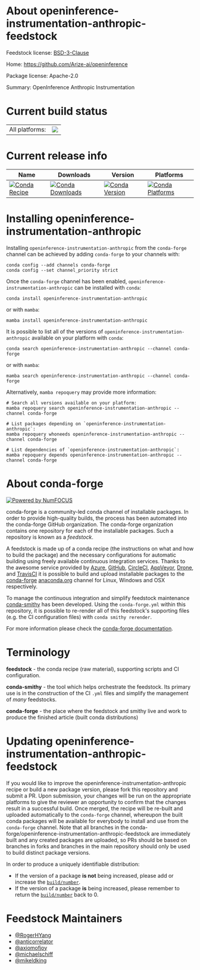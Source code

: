 About openinference-instrumentation-anthropic-feedstock
=======================================================

Feedstock license: [BSD-3-Clause](https://github.com/conda-forge/openinference-instrumentation-anthropic-feedstock/blob/main/LICENSE.txt)

Home: https://github.com/Arize-ai/openinference

Package license: Apache-2.0

Summary: OpenInference Anthropic Instrumentation

Current build status
====================


<table><tr><td>All platforms:</td>
    <td>
      <a href="https://dev.azure.com/conda-forge/feedstock-builds/_build/latest?definitionId=23292&branchName=main">
        <img src="https://dev.azure.com/conda-forge/feedstock-builds/_apis/build/status/openinference-instrumentation-anthropic-feedstock?branchName=main">
      </a>
    </td>
  </tr>
</table>

Current release info
====================

| Name | Downloads | Version | Platforms |
| --- | --- | --- | --- |
| [![Conda Recipe](https://img.shields.io/badge/recipe-openinference--instrumentation--anthropic-green.svg)](https://anaconda.org/conda-forge/openinference-instrumentation-anthropic) | [![Conda Downloads](https://img.shields.io/conda/dn/conda-forge/openinference-instrumentation-anthropic.svg)](https://anaconda.org/conda-forge/openinference-instrumentation-anthropic) | [![Conda Version](https://img.shields.io/conda/vn/conda-forge/openinference-instrumentation-anthropic.svg)](https://anaconda.org/conda-forge/openinference-instrumentation-anthropic) | [![Conda Platforms](https://img.shields.io/conda/pn/conda-forge/openinference-instrumentation-anthropic.svg)](https://anaconda.org/conda-forge/openinference-instrumentation-anthropic) |

Installing openinference-instrumentation-anthropic
==================================================

Installing `openinference-instrumentation-anthropic` from the `conda-forge` channel can be achieved by adding `conda-forge` to your channels with:

```
conda config --add channels conda-forge
conda config --set channel_priority strict
```

Once the `conda-forge` channel has been enabled, `openinference-instrumentation-anthropic` can be installed with `conda`:

```
conda install openinference-instrumentation-anthropic
```

or with `mamba`:

```
mamba install openinference-instrumentation-anthropic
```

It is possible to list all of the versions of `openinference-instrumentation-anthropic` available on your platform with `conda`:

```
conda search openinference-instrumentation-anthropic --channel conda-forge
```

or with `mamba`:

```
mamba search openinference-instrumentation-anthropic --channel conda-forge
```

Alternatively, `mamba repoquery` may provide more information:

```
# Search all versions available on your platform:
mamba repoquery search openinference-instrumentation-anthropic --channel conda-forge

# List packages depending on `openinference-instrumentation-anthropic`:
mamba repoquery whoneeds openinference-instrumentation-anthropic --channel conda-forge

# List dependencies of `openinference-instrumentation-anthropic`:
mamba repoquery depends openinference-instrumentation-anthropic --channel conda-forge
```


About conda-forge
=================

[![Powered by
NumFOCUS](https://img.shields.io/badge/powered%20by-NumFOCUS-orange.svg?style=flat&colorA=E1523D&colorB=007D8A)](https://numfocus.org)

conda-forge is a community-led conda channel of installable packages.
In order to provide high-quality builds, the process has been automated into the
conda-forge GitHub organization. The conda-forge organization contains one repository
for each of the installable packages. Such a repository is known as a *feedstock*.

A feedstock is made up of a conda recipe (the instructions on what and how to build
the package) and the necessary configurations for automatic building using freely
available continuous integration services. Thanks to the awesome service provided by
[Azure](https://azure.microsoft.com/en-us/services/devops/), [GitHub](https://github.com/),
[CircleCI](https://circleci.com/), [AppVeyor](https://www.appveyor.com/),
[Drone](https://cloud.drone.io/welcome), and [TravisCI](https://travis-ci.com/)
it is possible to build and upload installable packages to the
[conda-forge](https://anaconda.org/conda-forge) [anaconda.org](https://anaconda.org/)
channel for Linux, Windows and OSX respectively.

To manage the continuous integration and simplify feedstock maintenance
[conda-smithy](https://github.com/conda-forge/conda-smithy) has been developed.
Using the ``conda-forge.yml`` within this repository, it is possible to re-render all of
this feedstock's supporting files (e.g. the CI configuration files) with ``conda smithy rerender``.

For more information please check the [conda-forge documentation](https://conda-forge.org/docs/).

Terminology
===========

**feedstock** - the conda recipe (raw material), supporting scripts and CI configuration.

**conda-smithy** - the tool which helps orchestrate the feedstock.
                   Its primary use is in the construction of the CI ``.yml`` files
                   and simplify the management of *many* feedstocks.

**conda-forge** - the place where the feedstock and smithy live and work to
                  produce the finished article (built conda distributions)


Updating openinference-instrumentation-anthropic-feedstock
==========================================================

If you would like to improve the openinference-instrumentation-anthropic recipe or build a new
package version, please fork this repository and submit a PR. Upon submission,
your changes will be run on the appropriate platforms to give the reviewer an
opportunity to confirm that the changes result in a successful build. Once
merged, the recipe will be re-built and uploaded automatically to the
`conda-forge` channel, whereupon the built conda packages will be available for
everybody to install and use from the `conda-forge` channel.
Note that all branches in the conda-forge/openinference-instrumentation-anthropic-feedstock are
immediately built and any created packages are uploaded, so PRs should be based
on branches in forks and branches in the main repository should only be used to
build distinct package versions.

In order to produce a uniquely identifiable distribution:
 * If the version of a package **is not** being increased, please add or increase
   the [``build/number``](https://docs.conda.io/projects/conda-build/en/latest/resources/define-metadata.html#build-number-and-string).
 * If the version of a package **is** being increased, please remember to return
   the [``build/number``](https://docs.conda.io/projects/conda-build/en/latest/resources/define-metadata.html#build-number-and-string)
   back to 0.

Feedstock Maintainers
=====================

* [@RogerHYang](https://github.com/RogerHYang/)
* [@anticorrelator](https://github.com/anticorrelator/)
* [@axiomofjoy](https://github.com/axiomofjoy/)
* [@michaelschiff](https://github.com/michaelschiff/)
* [@mikeldking](https://github.com/mikeldking/)

